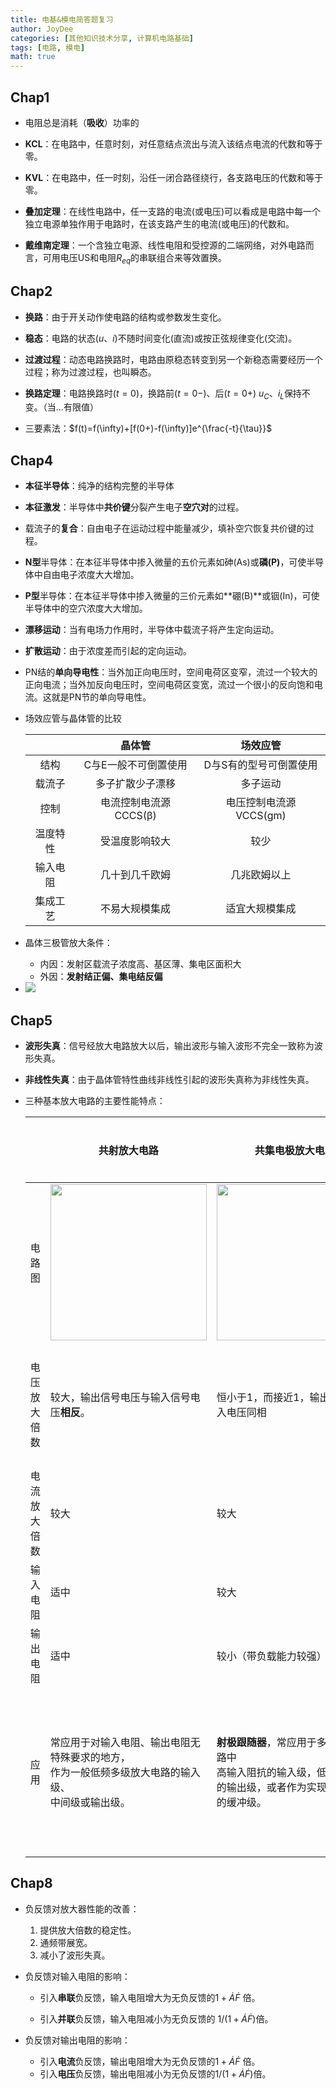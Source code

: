 ```yaml
---
title: 电基&模电简答题复习
author: JoyDee
categories: [其他知识技术分享, 计算机电路基础]
tags: [电路, 模电]
math: true
---
```


## Chap1

+ 电阻总是消耗（**吸收**）功率的

+ **KCL**：在电路中，任意时刻，对任意结点流出与流入该结点电流的代数和等于零。

+ **KVL**：在电路中，任一时刻，沿任一闭合路径绕行，各支路电压的代数和等于零。

+ **叠加定理**：在线性电路中，任一支路的电流(或电压)可以看成是电路中每一个独立电源单独作用于电路时，在该支路产生的电流(或电压)的代数和。

+ **戴维南定理**：一个含独立电源、线性电阻和受控源的二端网络，对外电路而言，可用电压US和电阻$R_{eq}$的串联组合来等效置换。


## Chap2

+ **换路**：由于开关动作使电路的结构或参数发生变化。 

+ **稳态**：电路的状态($u$、$i$)不随时间变化(直流)或按正弦规律变化(交流)。

+ **过渡过程**：动态电路换路时，电路由原稳态转变到另一个新稳态需要经历一个过程；称为过渡过程，也叫瞬态。

+ **换路定理**：电路换路时($t = 0$)，换路前($t = 0-$)、后($t = 0+$) $u_{C}$、$i_L$保持不变。（当…有限值）

+ 三要素法：$f(t)=f(\infty)+[f(0+)-f(\infty)]e^{\frac{-t}{\tau}}$

## Chap4

+ **本征半导体**：纯净的结构完整的半导体

+ **本征激发**：半导体中**共价键**分裂产生电子**空穴对**的过程。

+ 载流子的**复合**：自由电子在运动过程中能量减少，填补空穴恢复共价键的过程。

+ **N型**半导体：在本征半导体中掺入微量的五价元素如砷(As)或**磷(P)**，可使半导体中自由电子浓度大大增加。

+ **P型**半导体：在本征半导体中掺入微量的三价元素如**硼(B)**或铟(In)，可使半导体中的空穴浓度大大增加。

+ **漂移运动**：当有电场力作用时，半导体中载流子将产生定向运动。

+ **扩散运动**：由于浓度差而引起的定向运动。

+ PN结的**单向导电性**：当外加正向电压时，空间电荷区变窄，流过一个较大的正向电流；当外加反向电压时，空间电荷区变宽，流过一个很小的反向饱和电流。这就是PN节的单向导电性。

+ 场效应管与晶体管的比较

  |          |        晶体管         |        场效应管        |
  | :------: | :-------------------: | :--------------------: |
  |   结构   | C与E一般不可倒置使用  | D与S有的型号可倒置使用 |
  |  载流子  |   多子扩散少子漂移    |        多子运动        |
  |   控制   | 电流控制电流源CCCS(β) | 电压控制电流源VCCS(gm) |
  | 温度特性 |    受温度影响较大     |          较少          |
  | 输入电阻 |    几十到几千欧姆     |      几兆欧姆以上      |
  | 集成工艺 |    不易大规模集成     |     适宜大规模集成     |

+ 晶体三极管放大条件：

  + 内因：发射区载流子浓度高、基区薄、集电区面积大
  + 外因：**发射结正偏、集电结反偏**

+ <img src="https://gitee.com/j__strawhat/MyImages/raw/master/20210104220135.png"/>

## Chap5

+ **波形失真**：信号经放大电路放大以后，输出波形与输入波形不完全一致称为波形失真。

+ **非线性失真**：由于晶体管特性曲线非线性引起的波形失真称为非线性失真。

+ 三种基本放大电路的主要性能特点：

  |              | 共射放大电路                                                 | 共集电极放大电路                                             | 共基极放大电路                                               |
  | ------------ | ------------------------------------------------------------ | ------------------------------------------------------------ | ------------------------------------------------------------ |
  | 电路图       | <img src="https://gitee.com/j__strawhat/MyImages/raw/master/20210105004700.png" width="250"/> | <img src="https://gitee.com/j__strawhat/MyImages/raw/master/20210105004439.png" width="250"/> | <img src="https://gitee.com/j__strawhat/MyImages/raw/master/20210105003847.png" /> |
  | 电压放大倍数 | 较大，输出信号电压与输入信号电压**相反**。                   | 恒小于1，而接近1，输出电压与输入电压同相                     | 较大，输出电压与输入电压同相                                 |
  | 电流放大倍数 | 较大                                                         | 较大                                                         | 小于1，不能放大电流                                          |
  | 输入电阻     | 适中                                                         | 较大                                                         | 小                                                           |
  | 输出电阻     | 适中                                                         | 较小（带负载能力较强）                                       | 适中                                                         |
  | 应用         | 常应用于对输入电阻、输出电阻无特殊要求的地方，<br/>作为一般低频多级放大电路的输入级、<br/>中间级或输出级。 | **射极跟随器**，常应用于多级放大电路中<br/>高输入阻抗的输入级，低输出阻抗<br/>的输出级，或者作为实现阻抗变换的缓冲级。 | 频率特性好，常用于宽频带<br/>放大器和高频放大器。            |

## Chap8

+ 负反馈对放大器性能的改善：

  1. 提供放大倍数的稳定性。
  2. 通频带展宽。
  3. 减小了波形失真。

+ 负反馈对输入电阻的影响：

  + 引入**串联**负反馈，输入电阻增大为无负反馈的$1+\dot{A} \dot{F}$ 倍。

  + 引入**并联**负反馈，输入电阻减小为无负反馈的 $1/(1+\dot{A} \dot{F})$倍。

+ 负反馈对输出电阻的影响：

  + 引入**电流**负反馈，输出电阻增大为无负反馈的$1+\dot{A} \dot{F}$ 倍。
  + 引入**电压**负反馈，输出电阻减小为无负反馈的$1/(1+\dot{A} \dot{F})$倍。


